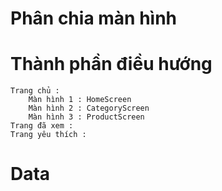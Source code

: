 # Phân chia màn hình

# Thành phần điều hướng
    Trang chủ : 
        Màn hình 1 : HomeScreen
        Màn hình 2 : CategoryScreen
        Màn hình 3 : ProductScreen
    Trang đã xem : 
    Trang yêu thích :

# Data
